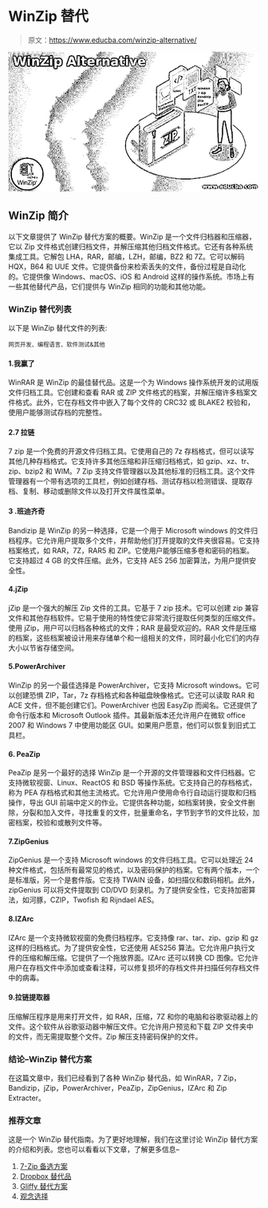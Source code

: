 # WinZip 替代

> 原文：<https://www.educba.com/winzip-alternative/>

![WinZip Alternative](img/23c4ee0d50b45f3ebb3b1f69649a8314.png)



## WinZip 简介

以下文章提供了 WinZip 替代方案的概要。WinZip 是一个文件归档器和压缩器，它以 Zip 文件格式创建归档文件，并解压缩其他归档文件格式。它还有各种系统集成工具。它解包 LHA，RAR，邮编，LZH，邮编，BZ2 和 7Z。它可以解码 HQX，B64 和 UUE 文件。它提供备份来检索丢失的文件，备份过程是自动化的。它提供像 Windows、macOS、iOS 和 Android 这样的操作系统。市场上有一些其他替代产品，它们提供与 WinZip 相同的功能和其他功能。

### WinZip 替代列表

以下是 WinZip 替代文件的列表:

<small>网页开发、编程语言、软件测试&其他</small>

#### 1.我赢了

WinRAR 是 WinZip 的最佳替代品。这是一个为 Windows 操作系统开发的试用版文件归档工具。它创建和查看 RAR 或 ZIP 文件格式的档案，并解压缩许多档案文件格式。此外，它在存档文件中嵌入了每个文件的 CRC32 或 BLAKE2 校验和，使用户能够测试存档的完整性。

#### 2.7 拉链

7 zip 是一个免费的开源文件归档工具。它使用自己的 7z 存档格式，但可以读写其他几种存档格式。它支持许多其他压缩和非压缩归档格式，如 gzip、xz、tr、zip、bzip2 和 WIM。7 Zip 支持文件管理器以及其他标准的归档工具。这个文件管理器有一个带有选项的工具栏，例如创建存档、测试存档以检测错误、提取存档、复制、移动或删除文件以及打开文件属性菜单。

#### 3 .班迪齐奇

Bandizip 是 WinZip 的另一种选择，它是一个用于 Microsoft windows 的文件归档程序。它允许用户提取多个文件，并帮助他们打开提取的文件夹很容易。它支持档案格式，如 RAR，7Z，RAR5 和 ZIP。它使用户能够压缩多卷和密码的档案。它支持超过 4 GB 的文件压缩。此外，它支持 AES 256 加密算法，为用户提供安全性。

#### 4.jZip

jZip 是一个强大的解压 Zip 文件的工具。它基于 7 zip 技术。它可以创建 zip 兼容文件和其他存档软件。它易于使用的特性使它非常流行提取任何类型的压缩文件。使用 jZip，用户可以归档各种格式的文件；RAR 是最受欢迎的。RAR 文件是压缩的档案，这些档案被设计用来存储单个和一组相关的文件，同时最小化它们的内存大小以节省存储空间。

#### 5.PowerArchiver

WinZip 的另一个最佳选择是 PowerArchiver，它支持 Microsoft windows。它可以创建恐惧 ZIP，Tar，7z 存档格式和各种磁盘映像格式。它还可以读取 RAR 和 ACE 文件，但不能创建它们。PowerArchiver 也因 EasyZip 而闻名。它还提供了命令行版本和 Microsoft Outlook 插件。其最新版本还允许用户在微软 office 2007 和 Windows 7 中使用功能区 GUI。如果用户愿意，他们可以恢复到旧式工具栏。

#### 6\. PeaZip

PeaZip 是另一个最好的选择 WinZip 是一个开源的文件管理器和文件归档器。它支持微软视窗、Linux、ReactOS 和 BSD 等操作系统。它支持自己的存档格式，称为 PEA 存档格式和其他主流格式。它允许用户使用命令行自动运行提取和归档操作，导出 GUI 前端中定义的作业。它提供各种功能，如档案转换，安全文件删除，分裂和加入文件，寻找重复的文件，批量重命名，字节到字节的文件比较，加密档案，校验和或散列文件等。

#### 7.ZipGenius

ZipGenius 是一个支持 Microsoft windows 的文件归档工具。它可以处理近 24 种文件格式，包括所有最常见的格式，以及密码保护的档案。它有两个版本，一个是标准版，另一个是套件版。它支持 TWAIN 设备，如扫描仪和数码相机。此外，zipGenius 可以将文件提取到 CD/DVD 刻录机。为了提供安全性，它支持加密算法，如河豚，CZIP，Twofish 和 Rijndael AES。

#### 8.IZArc

IZArc 是一个支持微软视窗的免费归档程序。它支持像 rar、tar、zip、gzip 和 gz 这样的归档格式。为了提供安全性，它还使用 AES256 算法。它允许用户执行文件的压缩和解压缩。它提供了一个拖放界面。IZArc 还可以转换 CD 图像。它允许用户在存档文件中添加或查看注释，可以修复损坏的存档文件并扫描任何存档文件中的病毒。

#### 9.拉链提取器

压缩解压程序是用来打开文件，如 RAR，压缩，7Z 和你的电脑和谷歌驱动器上的文件。这个软件从谷歌驱动器中解压文件。它允许用户预览和下载 ZIP 文件夹中的文件，而无需提取整个文件。Zip 解压支持密码保护的文件。

### 结论–WinZip 替代方案

在这篇文章中，我们已经看到了各种 WinZip 替代品，如 WinRAR，7 Zip，Bandizip，jZip，PowerArchiver，PeaZip，ZipGenius，IZArc 和 Zip Extracter。

### 推荐文章

这是一个 WinZip 替代指南。为了更好地理解，我们在这里讨论 WinZip 替代方案的介绍和列表。您也可以看看以下文章，了解更多信息–

1.  [7-Zip 备选方案](https://www.educba.com/7-zip-alternatives/)
2.  [Dropbox 替代品](https://www.educba.com/dropbox-alternatives/)
3.  [Gliffy 替代方案](https://www.educba.com/gliffy-alternative/)
4.  [观念选择](https://www.educba.com/notion-alternatives/)





